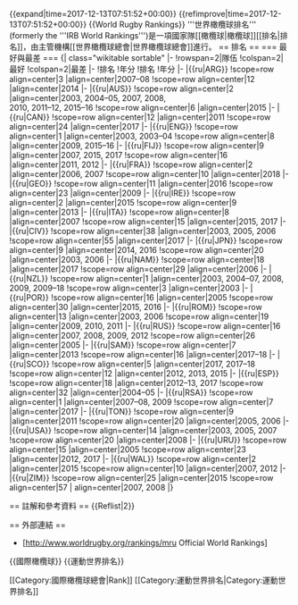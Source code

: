 {{expand|time=2017-12-13T07:51:52+00:00}}
{{refimprove|time=2017-12-13T07:51:52+00:00}}
{{World Rugby Rankings}}
'''世界橄欖球排名''' (formerly the '''IRB World Rankings''')是一項國家隊[[橄欖球|橄欖球]][[排名|排名]]，由主管機構[[世界橄欖球總會|世界橄欖球總會]]進行。
== 排名 ==
=== 最好與最差 ===
{| class="wikitable sortable"
|-
!rowspan=2|隊伍
!colspan=2|最好
!colspan=2|最差
|-
!排名
!年分
!排名
!年分
|-
|{{ru|ARG}}
!scope=row align=center|3
|align=center|2007–08
!scope=row align=center|12
|align=center|2014
|-
|{{ru|AUS}}
!scope=row align=center|2
|align=center|2003, 2004–05, 2007, 2008,<br>2010, 2011–12, 2015–16
!scope=row align=center|6
|align=center|2015
|-
|{{ru|CAN}}
!scope=row align=center|12
|align=center|2011
!scope=row align=center|24
|align=center|2017
|-
|{{ru|ENG}}
!scope=row align=center|1
|align=center|2003, 2003–04
!scope=row align=center|8
|align=center|2009, 2015–16
|-
|{{ru|FIJ}}
!scope=row align=center|9
|align=center|2007, 2015, 2017
!scope=row align=center|16
|align=center|2011, 2012
|-
|{{ru|FRA}}
!scope=row align=center|2
|align=center|2006, 2007
!scope=row align=center|10
|align=center|2018
|-
|{{ru|GEO}}
!scope=row align=center|11
|align=center|2016
!scope=row align=center|23
|align=center|2009
|-
|{{ru|IRE}}
!scope=row align=center|2
|align=center|2015
!scope=row align=center|9
|align=center|2013
|-
|{{ru|ITA}}
!scope=row align=center|8
|align=center|2007
!scope=row align=center|15
|align=center|2015, 2017
|-
|{{ru|CIV}}
!scope=row align=center|38
|align=center|2003, 2005, 2006
!scope=row align=center|55
|align=center|2017
|-
|{{ru|JPN}}
!scope=row align=center|9
|align=center|2014, 2016
!scope=row align=center|20
|align=center|2003, 2006
|-
|{{ru|NAM}}
!scope=row align=center|18
|align=center|2017
!scope=row align=center|29
|align=center|2006
|-
|{{ru|NZL}}
!scope=row align=center|1
|align=center|2003, 2004–07, 2008,<br>2009, 2009–18
!scope=row align=center|3
|align=center|2003
|-
|{{ru|POR}}
!scope=row align=center|16
|align=center|2005
!scope=row align=center|30
|align=center|2015, 2016
|-
|{{ru|ROM}}
!scope=row align=center|13
|align=center|2003, 2006
!scope=row align=center|19
|align=center|2009, 2010, 2011
|-
|{{ru|RUS}}
!scope=row align=center|16
|align=center|2007, 2008, 2009, 2012
!scope=row align=center|26
|align=center|2005
|-
|{{ru|SAM}}
!scope=row align=center|7
|align=center|2013
!scope=row align=center|16
|align=center|2017–18
|-
|{{ru|SCO}}
!scope=row align=center|5
|align=center|2017, 2017–18
!scope=row align=center|12
|align=center|2012, 2013, 2015
|-
|{{ru|ESP}}
!scope=row align=center|18
|align=center|2012–13, 2017
!scope=row align=center|32
|align=center|2004–05
|-
|{{ru|RSA}}
!scope=row align=center|1
|align=center|2007–08, 2009
!scope=row align=center|7
|align=center|2017
|-
|{{ru|TON}}
!scope=row align=center|9
|align=center|2011
!scope=row align=center|20
|align=center|2005, 2006
|-
|{{ru|USA}}
!scope=row align=center|14
|align=center|2003, 2005, 2007
!scope=row align=center|20
|align=center|2008
|-
|{{ru|URU}}
!scope=row align=center|15
|align=center|2005
!scope=row align=center|23
|align=center|2012, 2017
|-
|{{ru|WAL}}
!scope=row align=center|2
|align=center|2015
!scope=row align=center|10
|align=center|2007, 2012
|-
|{{ru|ZIM}}
!scope=row align=center|25
|align=center|2015
!scope=row align=center|57
| align=center|2007, 2008
|}
<!-- 檔案不存在 [[File:World_Rugby_Rankings_2003-mid_2017.png|thumb]] ，可從英文維基百科取得 -->

== 註解和參考資料 ==
{{Reflist|2}}

== 外部連結 ==
* [http://www.worldrugby.org/rankings/mru Official World Rankings]

{{國際橄欖球}}
{{運動世界排名}}

[[Category:國際橄欖球總會|Rank]]
[[Category:運動世界排名|Category:運動世界排名]]